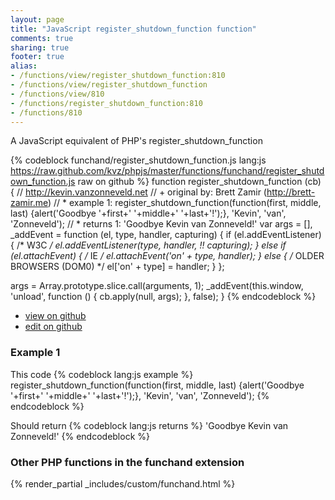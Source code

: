 ```yaml
---
layout: page
title: "JavaScript register_shutdown_function function"
comments: true
sharing: true
footer: true
alias:
- /functions/view/register_shutdown_function:810
- /functions/view/register_shutdown_function
- /functions/view/810
- /functions/register_shutdown_function:810
- /functions/810
---
```

<!-- Generated by Rakefile:build -->
A JavaScript equivalent of PHP's register_shutdown_function

{% codeblock funchand/register_shutdown_function.js lang:js https://raw.github.com/kvz/phpjs/master/functions/funchand/register_shutdown_function.js raw on github %}
function register_shutdown_function (cb) {
  // http://kevin.vanzonneveld.net
  // +   original by: Brett Zamir (http://brett-zamir.me)
  // *     example 1: register_shutdown_function(function(first, middle, last) {alert('Goodbye '+first+' '+middle+' '+last+'!');}, 'Kevin', 'van', 'Zonneveld');
  // *     returns 1: 'Goodbye Kevin van Zonneveld!'
  var args = [],
    _addEvent = function (el, type, handler, capturing) {
      if (el.addEventListener) { /* W3C */
        el.addEventListener(type, handler, !! capturing);
      } else if (el.attachEvent) { /* IE */
        el.attachEvent('on' + type, handler);
      } else { /* OLDER BROWSERS (DOM0) */
        el['on' + type] = handler;
      }
    };

  args = Array.prototype.slice.call(arguments, 1);
  _addEvent(this.window, 'unload', function () {
    cb.apply(null, args);
  }, false);
}
{% endcodeblock %}

 - [view on github](https://github.com/kvz/phpjs/blob/master/functions/funchand/register_shutdown_function.js)
 - [edit on github](https://github.com/kvz/phpjs/edit/master/functions/funchand/register_shutdown_function.js)

### Example 1
This code
{% codeblock lang:js example %}
register_shutdown_function(function(first, middle, last) {alert('Goodbye '+first+' '+middle+' '+last+'!');}, 'Kevin', 'van', 'Zonneveld');
{% endcodeblock %}

Should return
{% codeblock lang:js returns %}
'Goodbye Kevin van Zonneveld!'
{% endcodeblock %}


### Other PHP functions in the funchand extension
{% render_partial _includes/custom/funchand.html %}
